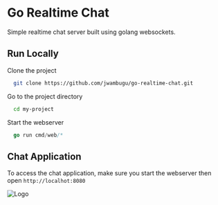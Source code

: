 # Go Realtime Chat

Simple realtime chat server built using golang websockets.

## Run Locally

Clone the project

```bash
  git clone https://github.com/jwambugu/go-realtime-chat.git
```

Go to the project directory

```bash
  cd my-project
```

Start the webserver

```go
  go run cmd/web/*
```

## Chat Application

To access the chat application, make sure you start the webserver then open ```http://localhot:8080```

![Logo](https://dev-to-uploads.s3.amazonaws.com/uploads/articles/th5xamgrr6se0x5ro4g6.png)

    

